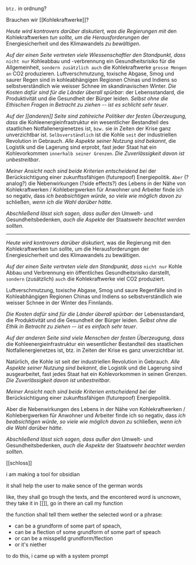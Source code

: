 
`btz.` in ordnung?

Brauchen wir [[Kohlekraftwerke]]?

*Heute wird kontrovers darüber diskutiert, was die Regierungen mit* den Kohlekraftwerken *tun sollte, um die Herausforderungen* der Energiesicherheit und des Klimawandels *zu bewältigen*.

*Auf der einen Seite vertreten viele Wiessenschaftler den Standpunkt, dass* `nicht nur` Kohleabbau und -verbrennung ein Gesundheitsrisiko für die Allgemeinheit, `sondern zusätzlich auch` die Kohlekraftwerke `grosse Mengen an` CO2 produzieren. Luftverschmutzung, toxische Abgase, Smog und saurer Regen sind in kohleabhängigen Regionen Chinas und Indiens so selbstverständlich wie weisser Schnee im skandinavischen Winter. *Die Kosten dafür sind für die Länder überall spürbar*: der Lebensstandard, die Produktivität und die Gesundheit der Bürger leiden. *Selbst ohne die Ethischen Fragen in Betracht zu ziehen -- ist es schlicht sehr teuer*.

*Auf der [[anderen]] Seite sind zahlreiche Politiker der festen Überzeugung, dass* die Kohleenergieinfrastruktur ein wesentlicher Bestandteil des staatlichen Notfallenergienetzes ist, `bzw.` sie in Zeiten der Krise ganz unverzichtbar ist. `Selbsverständlich` ist die Kohle `seit` der industriellen Revolution in Gebrauch. *Alle Aspekte seiner Nutzung sind bekannt*, die Logistik und die Lagerung sind erprobt, fast jeder Staat hat ein Kohlevorkommen `innerhalb seiner Grenzen`. *Die Zuverlässigkeit davon ist unbestreitbar*.

*Meiner Ansicht nach sind beide Kriterien entscheidend bei* der Berücksichtigung einer zukunftssfähigen (futurepoof) Energiepolitik. `Aber` (?analog?) die Nebenwirkungen (?side effects?) des Lebens in der Nähe von Kohlekraftwerken / Kohlebergwerken für Anwohner und Arbeiter finde ich so negativ, dass *ich beabsichtigen würde, so viele wie möglich davon zu* schließen, *wenn ich die Wahl darüber hätte*.

*Abschließend lässt sich sagen, dass außer den* Umwelt- und Gesundheitsbedenken, *auch die Aspekte* der Staatswehr *beachtet werden sollten*.

----

*Heute wird kontrovers darüber diskutiert*, was die Regierung mit den Kohlekraftwerken tun sollte, um die Herausforderungen der Energiesicherheit und des Klimawandels zu bewältigen.


*Auf der einen Seite vertreten viele den Standpunkt, dass* `nicht nur` Kohle Abbau und Verbrennung ein öffentliches Gesundheitsrisiko darstellt, `sondern` (zusätzlich) `auch` die Kohlekraftwerke viel CO2 produziert. 

Luftverschmutzung, toxische Abgase, Smog und saure Regenfälle sind in Kohleabhängigen Regionen Chinas und Indiens so selbstverständlich wie weisser Schnee in der Winter des Finnlands. 

*Die Kosten dafür sind für die Länder überall spürbar*: der Lebensstandard, die Produktivität und die Gesundheit der Bürger leiden. *Selbst ohne die Ethik in Betracht zu ziehen -- ist es einfach sehr teuer*.


*Auf der anderen Seite sind viele Menschen der festen Überzeugung, dass* die Kohleenergieinfrastruktur ein wesentlicher Bestandteil des staatlichen Notfallenergienetzes ist, btz. in Zeiten der Krise es ganz unverzichtbar ist. 

Natürlich, die Kohle ist seit der industriellen Revolution in Gebrauch. *Alle Aspekte seiner Nutzung sind bekannt*, die Logistik und die Lagerung sind ausgearbeitet, fast jedes Staat hat ein Kohlevorkommen in seinen Grenzen. *Die Zuverlässigkeit davon ist unbestreitbar*.



*Meiner Ansicht nach sind beide Kriterien entscheidend bei* der Berücksichtigung einer zukunftssfähigen (futurepoof) Energiepolitik. 

Aber die Nebenwirkungen des Lebens in der Nähe von Kohlekraftwerken / Kohlebergwerken für Anwohner und Arbeiter finde ich so negativ, dass *ich beabsichtigen würde, so viele wie möglich davon zu* schließen, *wenn ich die Wahl darüber hätte*.



*Abschließend lässt sich sagen, dass außer den* Umwelt- und Gesundheitsbedenken, *auch die Aspekte* der Staatswehr *beachtet werden sollten*.



[[schloss]]



i am making a tool for obsidian 

it shall help the user to make sence of the german words 

like, they shall go trough the texts, and the encontered word is uncnown, they take it in [[]], go in there an call my function

the function shall tell them wether the selected word or a phrase:
- can be a grundform of some part of speach, 
- can be a flection of some grundform of some part of speach
- or can be a misspelld grundform/flection
- or it's niether 


to do this, i came up with a system prompt

```

```